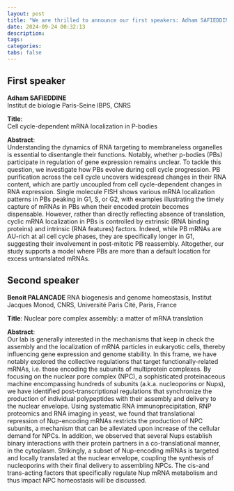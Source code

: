 ```yaml
---
layout: post
title: "We are thrilled to announce our first speakers: Adham SAFIEDDINE and Benoit PALANCADE" 
date: 2024-09-24 00:32:13
description: 
tags: 
categories:
tabs: false
---
```



## First speaker

**Adham SAFIEDDINE**  
Institut de biologie Paris-Seine IBPS, CNRS

**Title**:  
Cell cycle-dependent mRNA localization in P-bodies

**Abstract**:  
Understanding the dynamics of RNA targeting to membraneless organelles is essential to disentangle their functions. Notably, whether p-bodies (PBs) participate in regulation of gene expression remains unclear. To tackle this question, we investigate how PBs evolve during cell cycle progression. PB purification across the cell cycle uncovers widespread changes in their RNA content, which are partly uncoupled from cell cycle-dependent changes in RNA expression. Single molecule FISH shows various mRNA localization patterns in PBs peaking in G1, S, or G2, with examples illustrating the timely capture of mRNAs in PBs when their encoded protein becomes dispensable. However, rather than directly reflecting absence of translation, cyclic mRNA localization in PBs is controlled by extrinsic (RNA binding proteins) and intrinsic (RNA features) factors. Indeed, while PB mRNAs are AU-rich at all cell cycle phases, they are specifically longer in G1, suggesting their involvement in post-mitotic PB reassembly. Altogether, our study supports a model where PBs are more than a default location for excess untranslated mRNAs.

## Second speaker

**Benoit PALANCADE** 
RNA biogenesis and genome homeostasis, Institut Jacques Monod, CNRS, Université Paris Cité, Paris, France

**Title**:
Nuclear pore complex assembly: a matter of mRNA translation

**Abstract**:  
Our lab is generally interested in the mechanisms that keep in check the assembly and the localization of mRNA particles in eukaryotic cells, thereby influencing gene expression and genome stability. In this frame, we have notably explored the collective regulations that target functionally-related mRNAs, i.e. those encoding the subunits of multiprotein complexes. By focusing on the nuclear pore complex (NPC), a sophisticated proteinaceous machine encompassing hundreds of subunits (a.k.a. nucleoporins or Nups), we have identified post-transcriptional regulations that synchronize the production of individual polypeptides with their assembly and delivery to the nuclear envelope. Using systematic RNA immunoprecipitation, RNP proteomics and RNA imaging in yeast, we found that translational repression of Nup-encoding mRNAs restricts the production of NPC subunits, a mechanism that can be alleviated upon increase of the cellular demand for NPCs. In addition, we observed that several Nups establish binary interactions with their protein partners in a co-translational manner, in the cytoplasm. Strikingly, a subset of Nup-encoding mRNAs is targeted and locally translated at the nuclear envelope, coupling the synthesis of nucleoporins with their final delivery to assembling NPCs. The cis-and trans-acting factors that specifically regulate Nup mRNA metabolism and thus impact NPC homeostasis will be discussed. 

